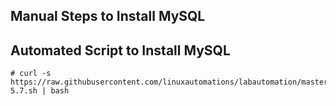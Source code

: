## Manual Steps to Install MySQL 



## Automated Script to Install MySQL 

```
# curl -s https://raw.githubusercontent.com/linuxautomations/labautomation/master/tools/mysql/install-5.7.sh | bash
```